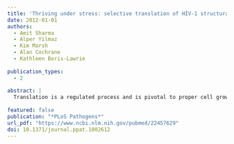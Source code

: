 ```yaml
---
title: 'Thriving under stress: selective translation of HIV-1 structural protein mRNA during Vpr-mediated impairment of eIF4E translation activity.'
date: 2012-01-01
authors: 
  - Amit Sharma
  - Alper Yilmaz
  - Kim Marsh
  - Alan Cochrane
  - Kathleen Boris-Lawrie
 
publication_types: 
  - 2
  
abstract: |
  Translation is a regulated process and is pivotal to proper cell growth and homeostasis. All retroviruses rely on the host translational machinery for viral protein synthesis and thus may be susceptible to its perturbation in response to stress, co-infection, and/or cell cycle arrest. HIV-1 infection arrests the cell cycle in the G2/M phase, potentially disrupting the regulation of host cell translation. In this study, we present evidence that HIV-1 infection downregulates translation in lymphocytes, attributable to the cell cycle arrest induced by the HIV-1 accessory protein Vpr. The molecular basis of the translation suppression is reduced accumulation of the active form of the translation initiation factor 4E (eIF4E). However, synthesis of viral structural proteins is sustained despite the general suppression of protein production. HIV-1 mRNA translation is sustained due to the distinct composition of the HIV-1 ribonucleoprotein complexes. RNA-coimmunoprecipitation assays determined that the HIV-1 unspliced and singly spliced transcripts are predominantly associated with nuclear cap binding protein 80 (CBP80) in contrast to completely-spliced viral and cellular mRNAs that are associated with eIF4E. The active translation of the nuclear cap binding complex (CBC)-bound viral mRNAs is demonstrated by ribosomal RNA profile analyses. Thus, our findings have uncovered that the maintenance of CBC association is a novel mechanism used by HIV-1 to bypass downregulation of eIF4E activity and sustain viral protein synthesis. We speculate that a subset of CBP80-bound cellular mRNAs contribute to recovery from significant cellular stress, including human retrovirus infection.
  
featured: false
publication: "*PLoS Pathogens*"
url_pdf: "https://www.ncbi.nlm.nih.gov/pubmed/22457629"
doi: 10.1371/journal.ppat.1002612
---
```


